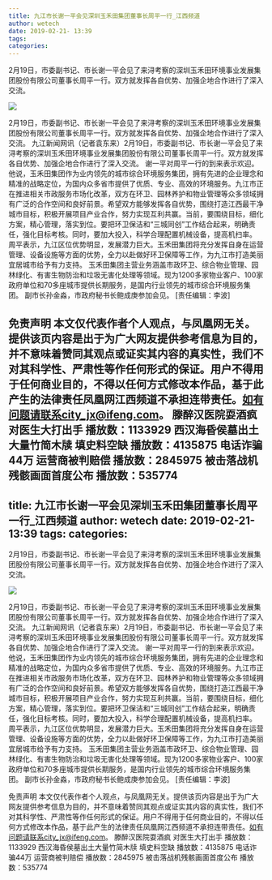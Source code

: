 ```yaml
---
title: 九江市长谢一平会见深圳玉禾田集团董事长周平一行_江西频道
author: wetech
date: 2019-02-21- 13:39
tags: 
categories: 
---
```

2月19日，市委副书记、市长谢一平会见了来浔考察的深圳玉禾田环境事业发展集团股份有限公司董事长周平一行。双方就发挥各自优势、加强企地合作进行了深入交流。
<!-- more -->
                
<img align="center" border="0" src="http://p2.ifengimg.com/a/2016/0810/204c433878d5cf9size1_w16_h16.png" />
                
                
            
2月19日，市委副书记、市长谢一平会见了来浔考察的深圳玉禾田环境事业发展集团股份有限公司董事长周平一行。双方就发挥各自优势、加强企地合作进行了深入交流。
九江新闻网讯（记者袁东来）2月19日，市委副书记、市长谢一平会见了来浔考察的深圳玉禾田环境事业发展集团股份有限公司董事长周平一行。双方就发挥各自优势、加强企地合作进行了深入交流。
谢一平对周平一行的到来表示欢迎。他说，玉禾田集团作为业内领先的城市综合环境服务集团，拥有先进的企业理念和精准的战略定位，为国内众多省市提供了优质、专业、高效的环境服务。九江市正在推进相关市政服务市场化改革，双方在环卫、园林养护和物业管理等众多领域拥有广泛的合作空间和良好前景。希望双方能够发挥各自优势，围绕打造江西最干净城市目标，积极开展项目产业合作，努力实现互利共赢。当前，要围绕目标，细化方案，精心管理，落实到位。要把环卫保洁和“三城同创”工作结合起来，明确责任，强化目标考核。同时，要加大投入，科学合理配置机械设备，提高机扫率。
周平表示，九江区位优势明显，发展潜力巨大。玉禾田集团将充分发挥自身在运营管理、设备设施等方面的优势，全力以赴做好环卫保障等工作，为九江市打造美丽宜居城市给予有力支持。
玉禾田集团主营业务涵盖市政环卫、综合物业管理、园林绿化、有害生物防治和垃圾无害化处理等领域。现为1200多家物业客户、100家政府单位和70多座城市提供长期服务，是国内行业领先的城市综合环境服务集团。
副市长孙金淼，市政府秘书长鲍成庚参加会见。
[责任编辑：李波]
            
免责声明
本文仅代表作者个人观点，与凤凰网无关。提供该页内容是出于为广大网友提供参考信息为目的，并不意味着赞同其观点或证实其内容的真实性，我们不对其科学性、严肃性等作任何形式的保证。用户不得用于任何商业目的，不得以任何方式修改本作品，基于此产生的法律责任凤凰网江西频道不承担连带责任。如有问题请联系city_jx@ifeng.com。
滕醉汉医院耍酒疯 对医生大打出手
播放数：1133929
西汉海昏侯墓出土大量竹简木牍 填史料空缺
播放数：4135875
电话诈骗44万 运营商被判赔偿
播放数：2845975
被击落战机残骸画面首度公布
播放数：535774
---
title: 九江市长谢一平会见深圳玉禾田集团董事长周平一行_江西频道
author: wetech
date: 2019-02-21- 13:39
tags: 
categories: 
---
2月19日，市委副书记、市长谢一平会见了来浔考察的深圳玉禾田环境事业发展集团股份有限公司董事长周平一行。双方就发挥各自优势、加强企地合作进行了深入交流。
<!-- more -->
                
<img align="center" border="0" src="http://p2.ifengimg.com/a/2016/0810/204c433878d5cf9size1_w16_h16.png" />
                
                
            
2月19日，市委副书记、市长谢一平会见了来浔考察的深圳玉禾田环境事业发展集团股份有限公司董事长周平一行。双方就发挥各自优势、加强企地合作进行了深入交流。
九江新闻网讯（记者袁东来）2月19日，市委副书记、市长谢一平会见了来浔考察的深圳玉禾田环境事业发展集团股份有限公司董事长周平一行。双方就发挥各自优势、加强企地合作进行了深入交流。
谢一平对周平一行的到来表示欢迎。他说，玉禾田集团作为业内领先的城市综合环境服务集团，拥有先进的企业理念和精准的战略定位，为国内众多省市提供了优质、专业、高效的环境服务。九江市正在推进相关市政服务市场化改革，双方在环卫、园林养护和物业管理等众多领域拥有广泛的合作空间和良好前景。希望双方能够发挥各自优势，围绕打造江西最干净城市目标，积极开展项目产业合作，努力实现互利共赢。当前，要围绕目标，细化方案，精心管理，落实到位。要把环卫保洁和“三城同创”工作结合起来，明确责任，强化目标考核。同时，要加大投入，科学合理配置机械设备，提高机扫率。
周平表示，九江区位优势明显，发展潜力巨大。玉禾田集团将充分发挥自身在运营管理、设备设施等方面的优势，全力以赴做好环卫保障等工作，为九江市打造美丽宜居城市给予有力支持。
玉禾田集团主营业务涵盖市政环卫、综合物业管理、园林绿化、有害生物防治和垃圾无害化处理等领域。现为1200多家物业客户、100家政府单位和70多座城市提供长期服务，是国内行业领先的城市综合环境服务集团。
副市长孙金淼，市政府秘书长鲍成庚参加会见。
[责任编辑：李波]
            
免责声明
本文仅代表作者个人观点，与凤凰网无关。提供该页内容是出于为广大网友提供参考信息为目的，并不意味着赞同其观点或证实其内容的真实性，我们不对其科学性、严肃性等作任何形式的保证。用户不得用于任何商业目的，不得以任何方式修改本作品，基于此产生的法律责任凤凰网江西频道不承担连带责任。如有问题请联系city_jx@ifeng.com。
滕醉汉医院耍酒疯 对医生大打出手
播放数：1133929
西汉海昏侯墓出土大量竹简木牍 填史料空缺
播放数：4135875
电话诈骗44万 运营商被判赔偿
播放数：2845975
被击落战机残骸画面首度公布
播放数：535774
